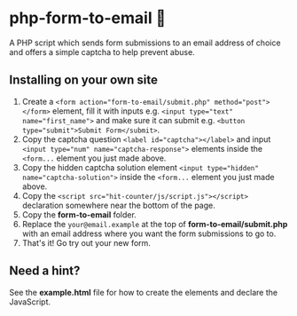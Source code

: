 # php-form-to-email 📧

A PHP script which sends form submissions to an email address of choice and offers a simple captcha to help prevent abuse.

## Installing on your own site

1. Create a `<form action="form-to-email/submit.php" method="post"></form>` element, fill it with inputs e.g. `<input type="text" name="first_name">` and make sure it can submit e.g. `<button type="submit">Submit Form</submit>`.
2. Copy the captcha question `<label id="captcha"></label>` and input `<input type="num" name="captcha-response">` elements inside the `<form...` element you just made above.
3. Copy the hidden captcha solution element `<input type="hidden" name="captcha-solution">` inside the `<form...` element you just made above.
4. Copy the `<script src="hit-counter/js/script.js"></script>` declaration somewhere near the bottom of the page.
5. Copy the **form-to-email** folder.
6. Replace the `your@email.example` at the top of **form-to-email/submit.php** with an email address where you want the form submissions to go to.
7. That's it! Go try out your new form.

## Need a hint?

See the **example.html** file for how to create the elements and declare the JavaScript.